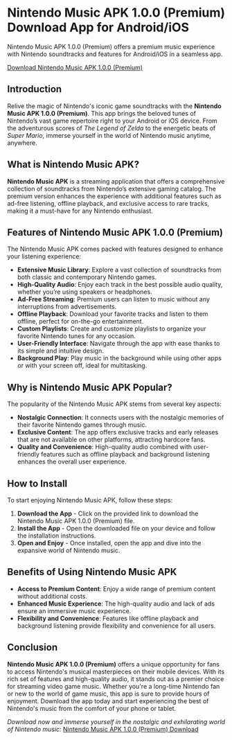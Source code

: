 # Nintendo Music APK 1.0.0 (Premium) Download App for Android/iOS

Nintendo Music APK 1.0.0 (Premium) offers a premium music experience with Nintendo soundtracks and features for Android/iOS in a seamless app.

[Download Nintendo Music APK 1.0.0 (Premium)](https://techymody.com/nintendo-music-apk-1-0-0-premium-download-app-for-android-ios/)

## Introduction
Relive the magic of Nintendo's iconic game soundtracks with the **Nintendo Music APK 1.0.0 (Premium)**. This app brings the beloved tunes of Nintendo’s vast game repertoire right to your Android or iOS device. From the adventurous scores of *The Legend of Zelda* to the energetic beats of *Super Mario*, immerse yourself in the world of Nintendo music anytime, anywhere.

## What is Nintendo Music APK?
**Nintendo Music APK** is a streaming application that offers a comprehensive collection of soundtracks from Nintendo’s extensive gaming catalog. The premium version enhances the experience with additional features such as ad-free listening, offline playback, and exclusive access to rare tracks, making it a must-have for any Nintendo enthusiast.

## Features of Nintendo Music APK 1.0.0 (Premium)
The Nintendo Music APK comes packed with features designed to enhance your listening experience:
- **Extensive Music Library**: Explore a vast collection of soundtracks from both classic and contemporary Nintendo games.
- **High-Quality Audio**: Enjoy each track in the best possible audio quality, whether you’re using speakers or headphones.
- **Ad-Free Streaming**: Premium users can listen to music without any interruptions from advertisements.
- **Offline Playback**: Download your favorite tracks and listen to them offline, perfect for on-the-go entertainment.
- **Custom Playlists**: Create and customize playlists to organize your favorite Nintendo tunes for any occasion.
- **User-Friendly Interface**: Navigate through the app with ease thanks to its simple and intuitive design.
- **Background Play**: Play music in the background while using other apps or with your screen off, ideal for multitasking.

## Why is Nintendo Music APK Popular?
The popularity of the Nintendo Music APK stems from several key aspects:
- **Nostalgic Connection**: It connects users with the nostalgic memories of their favorite Nintendo games through music.
- **Exclusive Content**: The app offers exclusive tracks and early releases that are not available on other platforms, attracting hardcore fans.
- **Quality and Convenience**: High-quality audio combined with user-friendly features such as offline playback and background listening enhances the overall user experience.

## How to Install
To start enjoying Nintendo Music APK, follow these steps:
1. **Download the App** - Click on the provided link to download the Nintendo Music APK 1.0.0 (Premium) file.
2. **Install the App** - Open the downloaded file on your device and follow the installation instructions.
3. **Open and Enjoy** - Once installed, open the app and dive into the expansive world of Nintendo music.

## Benefits of Using Nintendo Music APK
- **Access to Premium Content**: Enjoy a wide range of premium content without additional costs.
- **Enhanced Music Experience**: The high-quality audio and lack of ads ensure an immersive music experience.
- **Flexibility and Convenience**: Features like offline playback and background listening provide flexibility and convenience for all users.

## Conclusion
**Nintendo Music APK 1.0.0 (Premium)** offers a unique opportunity for fans to access Nintendo's musical masterpieces on their mobile devices. With its rich set of features and high-quality audio, it stands out as a premier choice for streaming video game music. Whether you're a long-time Nintendo fan or new to the world of game music, this app is sure to provide hours of enjoyment. Download the app today and start experiencing the best of Nintendo's music from the comfort of your phone or tablet.

*Download now and immerse yourself in the nostalgic and exhilarating world of Nintendo music:* [Nintendo Music APK 1.0.0 (Premium) Download](https://techymody.com/nintendo-music-apk-1-0-0-premium-download-app-for-android-ios/)

